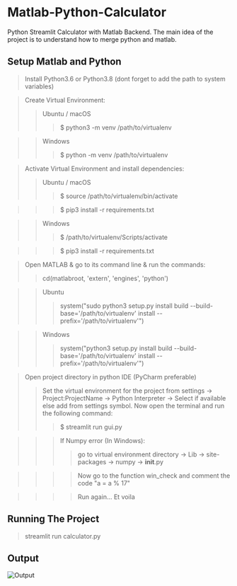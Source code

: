 # Matlab-Python-Calculator
Python Streamlit Calculator with Matlab Backend. The main idea of the project is to understand how to merge python and matlab.

## Setup Matlab and Python

> Install Python3.6 or Python3.8 (dont forget to add the path to system variables)

> Create Virtual Environment:
>> Ubuntu / macOS
>>> $ python3 -m venv /path/to/virtualenv

>> Windows
>>> $ python -m venv /path/to/virtualenv

> Activate Virtual Environment and install dependencies:
>> Ubuntu / macOS
>>> $ source /path/to/virtualenv/bin/activate

>>> $ pip3 install -r requirements.txt

>> Windows
>>> $ /path/to/virtualenv/Scripts/activate

>>> $ pip3 install -r requirements.txt

> Open MATLAB & go to its command line & run the commands:
>> cd(matlabroot, 'extern', 'engines', 'python')

>> Ubuntu
>>> system("sudo python3 setup.py install build --build-base='/path/to/virtualenv' install --prefix='/path/to/virtualenv'")

>> Windows
>>> system("python3 setup.py install build --build-base='/path/to/virtualenv' install --prefix='/path/to/virtualenv'")

> Open project directory in python IDE (PyCharm preferable)
>> Set the virtual environment for the project from settings -> Project:ProjectName -> Python Interpreter -> Select if available else add from settings symbol.
>> Now open the terminal and run the following command:
>>> $ streamlit run gui.py

>>> If Numpy error (In Windows):
>>>> go to virtual environment directory -> Lib -> site-packages -> numpy -> __init__.py

>>>> Now go to the function win_check and comment the code "a = a % 17"

>>>> Run again... Et voila

## Running The Project

> streamlit run calculator.py

## Output

![Output](output1.png)
